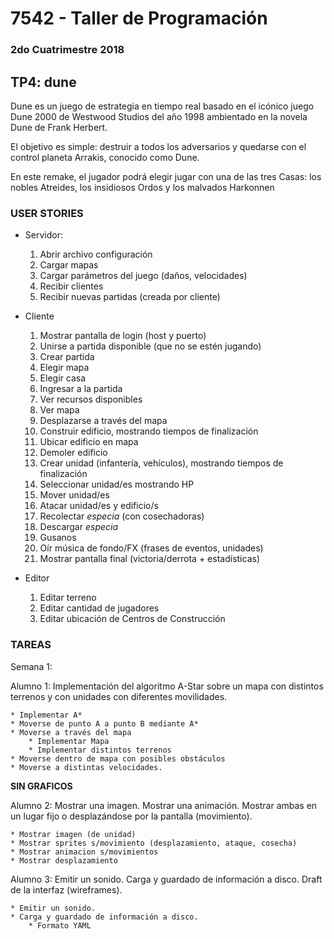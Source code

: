 # 7542 - Taller de Programación

### 2do Cuatrimestre 2018

## TP4: dune

Dune es un juego de estrategia en tiempo real basado en el icónico juego Dune 2000 de Westwood Studios
del año 1998 ambientado en la novela Dune de Frank Herbert.

El objetivo es simple: destruir a todos los adversarios y quedarse con el control planeta Arrakis, conocido como Dune.

En este remake, el jugador podrá elegir jugar con una de las tres Casas: los nobles Atreides, los insidiosos Ordos y los malvados Harkonnen

### USER STORIES

* Servidor:

	1. Abrir archivo configuración
	2. Cargar mapas
	3. Cargar parámetros del juego (daños, velocidades)
	4. Recibir clientes
	5. Recibir nuevas partidas (creada por cliente)


* Cliente

	1. Mostrar pantalla de login (host y puerto)
	2. Unirse a partida disponible (que no se estén jugando)
	3. Crear partida
	4. Elegir mapa
	5. Elegir casa
	6. Ingresar a la partida
	7. Ver recursos disponibles
	8. Ver mapa
	9. Desplazarse a través del mapa
	10. Construir edificio, mostrando tiempos de finalización
	11. Ubicar edificio en mapa
	12. Demoler edificio
	13. Crear unidad (infantería, vehículos), mostrando tiempos de finalización
	14. Seleccionar unidad/es mostrando HP
	15. Mover unidad/es
	16. Atacar unidad/es y edificio/s
	17. Recolectar *especia* (con cosechadoras)
	18. Descargar *especia*
	19. Gusanos
	20. Oír música de fondo/FX (frases de eventos, unidades)
	21. Mostrar pantalla final (victoria/derrota + estadísticas)

* Editor

	1. Editar terreno
	2. Editar cantidad de jugadores
	3. Editar ubicación de Centros de Construcción

### TAREAS

Semana 1: 

Alumno 1: Implementación del algoritmo A-Star sobre un mapa con distintos terrenos y con unidades con diferentes movilidades.

	* Implementar A*
	* Moverse de punto A a punto B mediante A*
	* Moverse a través del mapa
		* Implementar Mapa
		* Implementar distintos terrenos
	* Moverse dentro de mapa con posibles obstáculos
	* Moverse a distintas velocidades.

__SIN GRAFICOS__

Alumno 2: Mostrar una imagen. Mostrar una animación. Mostrar ambas en un lugar fijo o desplazándose por la pantalla (movimiento).

	* Mostrar imagen (de unidad)
	* Mostrar sprites s/movimiento (desplazamiento, ataque, cosecha)
	* Mostrar animacion s/movimientos
	* Mostrar desplazamiento

Alumno 3: Emitir un sonido. Carga y guardado de información a disco. Draft de la interfaz (​wireframes).

	* Emitir un sonido.
	* Carga y guardado de información a disco.
		* Formato YAML

<!-- 
Semana 2:
Semana 3:
Semana 4:
Semana 5:
Semana 6: 
-->
